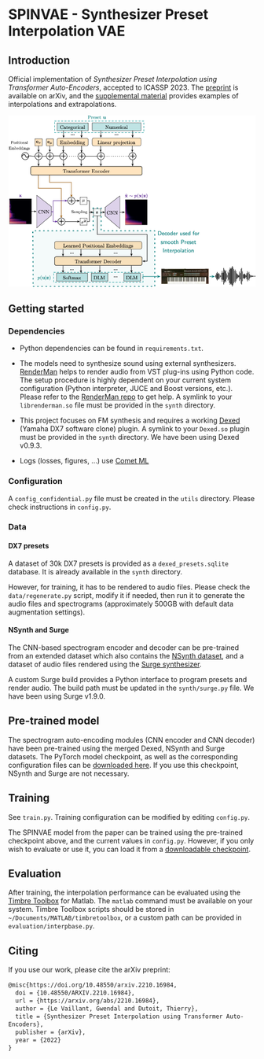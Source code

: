 # SPINVAE - Synthesizer Preset Interpolation VAE

## Introduction

Official implementation of *Synthesizer Preset Interpolation using 
Transformer Auto-Encoders*, accepted to ICASSP 2023.
The [preprint](https://arxiv.org/abs/2210.16984) is available on arXiv, and the [supplemental material](https://gwendal-lv.github.io/spinvae/) provides examples of interpolations and extrapolations.

<img src="docs/assets/figures/ICASSP23_arch_interp.png" width="600"/>

## Getting started

### Dependencies

- Python dependencies can be found in ```requirements.txt```.

- The models need to synthesize sound using external synthesizers.
[RenderMan](https://github.com/fedden/RenderMan) helps to render audio from VST 
plug-ins using Python code.
The setup procedure is highly dependent on your current system configuration
(Python interpreter, JUCE and Boost versions, etc.).
Please refer to the [RenderMan repo](https://github.com/fedden/RenderMan) to get help.
A symlink to your ```librenderman.so``` file must be provided in the ```synth``` directory.

- This project focuses on FM synthesis and requires a working 
[Dexed](https://github.com/asb2m10/dexed) (Yamaha DX7 software clone) plugin. 
A symlink to your ```Dexed.so``` plugin must be provided in the ```synth``` directory.
We have been using Dexed v0.9.3.

- Logs (losses, figures, ...) use [Comet ML](https://www.comet.com/site/)

### Configuration

A ```config_confidential.py``` file must be created in the ```utils``` directory. 
Please check instructions in ```config.py```.

### Data

#### DX7 presets

A dataset of 30k DX7 presets is provided as a ```dexed_presets.sqlite``` database. 
It is already available in the ```synth``` directory.

However, for training, it has to be rendered to audio files.
Please check the ```data/regenerate.py``` script, modify it if needed, then run it to 
generate the audio files and spectrograms 
(approximately 500GB with default data augmentation settings).

#### NSynth and Surge

The CNN-based spectrogram encoder and decoder can be pre-trained from an extended dataset
which also contains the [NSynth dataset](https://magenta.tensorflow.org/datasets/nsynth), 
and a dataset of audio files rendered using the [Surge synthesizer](https://github.com/surge-synthesizer).

A custom Surge build provides a Python interface to program presets and render audio.
The build path must be updated in the ```synth/surge.py``` file. 
We have been using Surge v1.9.0.

## Pre-trained model

The spectrogram auto-encoding modules (CNN encoder and CNN decoder) have been
pre-trained using the merged Dexed, NSynth and Surge datasets.
The PyTorch model checkpoint, as well as the corresponding configuration files
can be [downloaded here](https://drive.google.com/file/d/12TnsXvWBIySIMtuaE5WnzY4w-ip03xAi/view?usp=share_link).
If you use this checkpoint, NSynth and Surge are not necessary.

## Training

See ```train.py```.
Training configuration can be modified by editing ```config.py```.

The SPINVAE model from the paper can be trained using the pre-trained checkpoint above, 
and the current values in ```config.py```.
However, if you only wish to evaluate or use it, you can load it from a 
[downloadable checkpoint](https://drive.google.com/file/d/1IlmOpt1qsDglw4WjwemhoxIm9TkgO5kX/view?usp=share_link).

## Evaluation

After training, the interpolation performance can be evaluated using 
the [Timbre Toolbox](https://github.com/VincentPerreault0/timbretoolbox) for Matlab.
The ```matlab``` command must be available on your system.
Timbre Toolbox scripts should be stored in ```~/Documents/MATLAB/timbretoolbox```, 
or a custom path can be provided in ```evaluation/interpbase.py```.

## Citing

If you use our work, please cite the arXiv preprint:

```
@misc{https://doi.org/10.48550/arxiv.2210.16984,
  doi = {10.48550/ARXIV.2210.16984},
  url = {https://arxiv.org/abs/2210.16984},
  author = {Le Vaillant, Gwendal and Dutoit, Thierry},
  title = {Synthesizer Preset Interpolation using Transformer Auto-Encoders},
  publisher = {arXiv},
  year = {2022}
}
```

